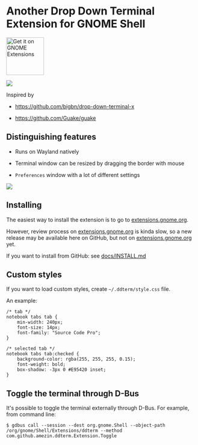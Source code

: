 # Another Drop Down Terminal Extension for GNOME Shell

[<img src="docs/get-it-on-ego.svg?sanitize=true" alt="Get it on GNOME Extensions" height="100" align="middle">][extensions.gnome.org]

<img src="docs/dropdown.gif" />

Inspired by

- https://github.com/bigbn/drop-down-terminal-x

- https://github.com/Guake/guake

## Distinguishing features

- Runs on Wayland natively

- Terminal window can be resized by dragging the border with mouse

- `Preferences` window with a lot of different settings

<img src="docs/prefs.gif" />

## Installing

The easiest way to install the extension is to go to [extensions.gnome.org].

However, review process on [extensions.gnome.org] is kinda slow, so a new
release may be available here on GitHub, but not on [extensions.gnome.org] yet.

[extensions.gnome.org]: https://extensions.gnome.org/extension/3780/ddterm/

If you want to install from GitHub: see [docs/INSTALL.md](docs/INSTALL.md)

## Custom styles

If you want to load custom styles, create `~/.ddterm/style.css` file.

An example:

```
/* tab */
notebook tabs tab {
    min-width: 240px;
    font-size: 14px;
    font-family: "Source Code Pro";
}

/* selected tab */
notebook tabs tab:checked {
    background-color: rgba(255, 255, 255, 0.15);
    font-weight: bold;
    box-shadow: -3px 0 #E95420 inset;
}
```

## Toggle the terminal through D-Bus

It's possible to toggle the terminal externally through D-Bus. For example,
from command line:

    $ gdbus call --session --dest org.gnome.Shell --object-path /org/gnome/Shell/Extensions/ddterm --method com.github.amezin.ddterm.Extension.Toggle
